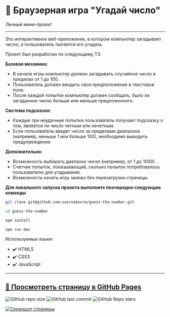 # :small_orange_diamond: Браузерная игра "Угадай число"

_Личный мини-проект_

---

Это интерактивное веб-приложение, в котором компьютер загадывает число, а пользователь пытается его угадать.

Проект был разработан по следующему ТЗ:

**Базовая механика:**

- В начале игры компьютер должен загадывать случайное число в пределах от 1 до 100.
- Пользователь должен вводить свое предположение в текстовое поле.
- После каждой попытки компьютер должен сообщать, было ли загаданное число больше или меньше предложенного.

**Система подсказок:**

- Каждые три неудачные попытки пользователь получает подсказку о том, является ли число четным или нечетным.
- Если пользователь введет число за пределами диапазона (например, меньше 1 или больше 100), необходимо выводить предупреждение.

**Дополнительно:**

- Возможность выбирать диапазон чисел (например, от 1 до 1000).
- Счетчик попыток, показывающий, сколько попыток потребовалось пользователю для угадывания.
- Возможность начать игру заново без перезагрузки страницы.

**Для локального запуска проекта выполните поочередно следующие команды**

```sh
git clone git@github.com:uzornakovre/guess-the-number.git
```

```sh
cd guess-the-number
```

```sh
npm install
```

```sh
npm run dev
```

Используемые языки:

- :heavy_check_mark: HTML5
- :heavy_check_mark: CSS3
- :heavy_check_mark: JavaScript

---

## [:link: Просмотреть страницу в GitHub Pages](https://uzornakovre.github.io/guess-the-number/)

![GitHub repo size](https://img.shields.io/github/repo-size/uzornakovre/guess-the-number?color=yellow&style=flat-square) ![GitHub last commit](https://img.shields.io/github/last-commit/uzornakovre/guess-the-number?color=blue&style=flat-square) ![GitHub Repo stars](https://img.shields.io/github/stars/uzornakovre/guess-the-number?color=pink&style=flat-square)

[![Скриншот страницы](https://i.ibb.co/Z8088jk/2023-11-27-00-17-49.jpg)](https://uzornakovre.github.io/guess-the-number/)
